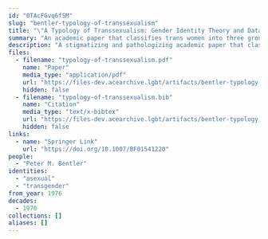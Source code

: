 ```yaml
---
id: "0TAcFGvq6fSM"
slug: "bentler-typology-of-transsexualism"
title: "\"A Typology of Transsexualism: Gender Identity Theory and Data\""
summary: "An academic paper that classifies trans women into three groups—heterosexual, homosexual, and asexual"
description: "A stigmatizing and pathologizing academic paper that classifies trans women into three groups—heterosexual, homosexual, and asexual (CW: transphobia, misgendering, pathologizing trans people)"
files:
  - filename: "typology-of-transsexualism.pdf"
    name: "Paper"
    media_type: "application/pdf"
    url: "https://files-dev.acearchive.lgbt/artifacts/bentler-typology-of-transsexualism/typology-of-transsexualism.pdf"
    hidden: false
  - filename: "typology-of-transsexualism.bib"
    name: "Citation"
    media_type: "text/x-bibtex"
    url: "https://files-dev.acearchive.lgbt/artifacts/bentler-typology-of-transsexualism/typology-of-transsexualism.bib"
    hidden: false
links:
  - name: "Springer Link"
    url: "https://doi.org/10.1007/BF01541220"
people:
  - "Peter M. Bentler"
identities:
  - "asexual"
  - "transgender"
from_year: 1976
decades:
  - 1970
collections: []
aliases: []
---
```

